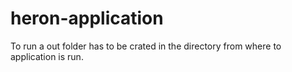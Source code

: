 # heron-application

To run a out folder has to be crated in the directory from where to application is run.
